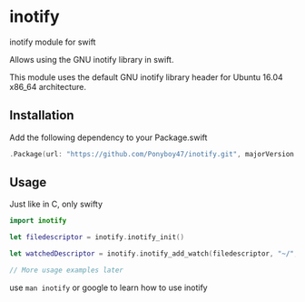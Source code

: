 # inotify
inotify module for swift

Allows using the GNU inotify library in swift.

This module uses the default GNU inotify library header for Ubuntu 16.04 x86_64 architecture.

## Installation
Add the following dependency to your Package.swift
```swift
.Package(url: "https://github.com/Ponyboy47/inotify.git", majorVersion: 1)
```

## Usage
Just like in C, only swifty
```swift
import inotify

let filedescriptor = inotify.inotify_init()

let watchedDescriptor = inotify.inotify_add_watch(filedescriptor, "~/", UInt32(inotify.IN_ALL_EVENTS))

// More usage examples later
```

use `man inotify` or google to learn how to use inotify
